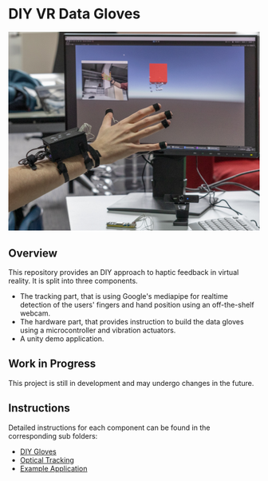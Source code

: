 # DIY VR Data Gloves 

![Build and Touch in Action](img/inAction.jpg)

## Overview
This repository provides an DIY approach to haptic feedback in virtual reality.
It is split into three components. 
- The tracking part, that is using Google's mediapipe for realtime detection of the users' fingers and hand position using an off-the-shelf webcam.
- The hardware part, that provides instruction to build the data gloves using a microcontroller and vibration actuators.
- A unity demo application.

## Work in Progress
This project is still in development and may undergo changes in the future.

## Instructions

Detailed instructions for each component can be found in the corresponding sub folders:
- [DIY Gloves](/data_gloves/readme.md)
- [Optical Tracking](/optical_tracking/readme.md)
- [Example Application](/unity_sample/readme.md)



